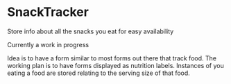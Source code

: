 # SnackTracker
Store info about all the snacks you eat for easy availability

Currently a work in progress

Idea is to have a form similar to most forms out there that track food. The working plan is to have forms displayed as nutrition labels. Instances of you eating a food are stored relating to the serving size of that food.
